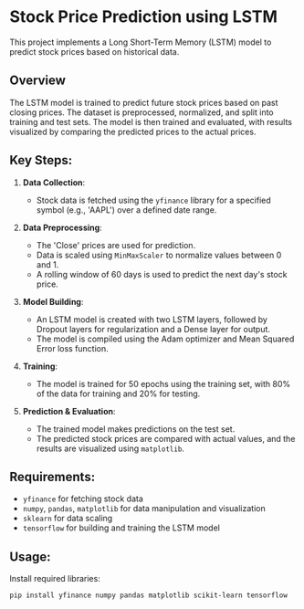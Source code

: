 # Stock Price Prediction using LSTM

This project implements a Long Short-Term Memory (LSTM) model to predict stock prices based on historical data.

## Overview
The LSTM model is trained to predict future stock prices based on past closing prices. The dataset is preprocessed, normalized, and split into training and test sets. The model is then trained and evaluated, with results visualized by comparing the predicted prices to the actual prices.

## Key Steps:
1. **Data Collection**:
   - Stock data is fetched using the `yfinance` library for a specified symbol (e.g., 'AAPL') over a defined date range.
   
2. **Data Preprocessing**:
   - The 'Close' prices are used for prediction.
   - Data is scaled using `MinMaxScaler` to normalize values between 0 and 1.
   - A rolling window of 60 days is used to predict the next day's stock price.

3. **Model Building**:
   - An LSTM model is created with two LSTM layers, followed by Dropout layers for regularization and a Dense layer for output.
   - The model is compiled using the Adam optimizer and Mean Squared Error loss function.

4. **Training**:
   - The model is trained for 50 epochs using the training set, with 80% of the data for training and 20% for testing.

5. **Prediction & Evaluation**:
   - The trained model makes predictions on the test set.
   - The predicted stock prices are compared with actual values, and the results are visualized using `matplotlib`.

## Requirements:
- `yfinance` for fetching stock data
- `numpy`, `pandas`, `matplotlib` for data manipulation and visualization
- `sklearn` for data scaling
- `tensorflow` for building and training the LSTM model

## Usage:

Install required libraries:
   ```bash
   pip install yfinance numpy pandas matplotlib scikit-learn tensorflow
